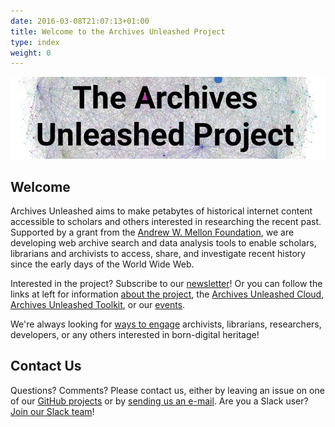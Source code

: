 ```yaml
---
date: 2016-03-08T21:07:13+01:00
title: Welcome to the Archives Unleashed Project
type: index
weight: 0
---
```

![Material Screenshot](/images/hairball-roboto.png)

## Welcome

Archives Unleashed aims to make petabytes of historical internet content accessible to scholars and others interested in researching the recent past. Supported by a grant from the [Andrew W. Mellon Foundation](https://mellon.org), we are developing web archive search and data analysis tools to enable scholars, librarians and archivists to access, share, and investigate recent history since the early days of the World Wide Web.

Interested in the project? Subscribe to our [newsletter](/get-involved/#subscribe)! Or you can follow the links at left for information [about the project](/about-project), the [Archives Unleashed Cloud](/cloud), [Archives Unleashed Toolkit](/aut), or our [events](/events).

We're always looking for [ways to engage](/get-involved) archivists, librarians, researchers, developers, or any others interested in born-digital heritage!

## Contact Us

Questions? Comments? Please contact us, either by leaving an issue on one of our <a href="https://github.com/archivesunleashed">GitHub projects</a> or by <a href="mailto:archivesunleashed@gmail.com">sending us an e-mail</a>. Are you a Slack user? [Join our Slack team](http://slack.archivesunleashed.org)!

